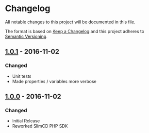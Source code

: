 # Changelog

All notable changes to this project will be documented in this file.

The format is based on [Keep a Changelog](http://keepachangelog.com/) 
and this project adheres to [Semantic Versioning](http://semver.org/).

## [1.0.1] - 2016-11-02

### Changed

- Unit tests
- Made properties / variables more verbose

## [1.0.0] - 2016-11-02

### Changed

- Initial Release
- Reworked SlimCD PHP SDK

[1.0.1]: https://gitlab.com/BulldogCreativeServices/SlimCD/tags/v1.0.1
[1.0.0]: https://gitlab.com/BulldogCreativeServices/SlimCD/tags/v1.0.0
